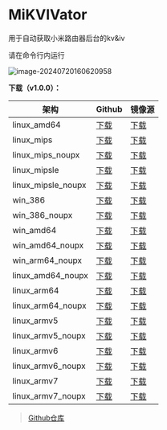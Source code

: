 # MiKVIVator

用于自动获取小米路由器后台的kv&iv

请在命令行内运行

![image-20240720160620958](https://onep.hzchu.top/mount/pic/myself/2024/07/669b6fff6c9e2.png?fmt=webp)

**下载（v1.0.0）：**

| 架构               | Github                                                       | 镜像源                                                       |
| ------------------ | ------------------------------------------------------------ | ------------------------------------------------------------ |
| linux_amd64        | [下载](https://github.com/Mirouterui/MiKVIVator/releases/download/v1.0.0/mikvivator_linux_amd64_1.0.0) | [下载](https://asstes.hzchu.top/mikvivator/mikvivator_linux_amd64_1.0.0) |
| linux_mips         | [下载](https://github.com/Mirouterui/MiKVIVator/releases/download/v1.0.0/mikvivator_linux_mips_1.0.0) | [下载](https://asstes.hzchu.top/mikvivator/mikvivator_linux_mips_1.0.0) |
| linux_mips_noupx   | [下载](https://github.com/Mirouterui/MiKVIVator/releases/download/v1.0.0/mikvivator_linux_mips_noupx_1.0.0) | [下载](https://asstes.hzchu.top/mikvivator/mikvivator_linux_mips_noupx_1.0.0) |
| linux_mipsle       | [下载](https://github.com/Mirouterui/MiKVIVator/releases/download/v1.0.0/mikvivator_linux_mipsle_1.0.0) | [下载](https://asstes.hzchu.top/mikvivator/mikvivator_linux_mipsle_1.0.0) |
| linux_mipsle_noupx | [下载](https://github.com/Mirouterui/MiKVIVator/releases/download/v1.0.0/mikvivator_linux_mipsle_noupx_1.0.0) | [下载](https://asstes.hzchu.top/mikvivator/mikvivator_linux_mipsle_noupx_1.0.0) |
| win_386            | [下载](https://github.com/Mirouterui/MiKVIVator/releases/download/v1.0.0/mikvivator_win_386_1.0.0.exe) | [下载](https://asstes.hzchu.top/mikvivator/mikvivator_win_386_1.0.0.exe) |
| win_386_noupx      | [下载](https://github.com/Mirouterui/MiKVIVator/releases/download/v1.0.0/mikvivator_win_386_noupx_1.0.0.exe) | [下载](https://asstes.hzchu.top/mikvivator/mikvivator_win_386_noupx_1.0.0.exe) |
| win_amd64          | [下载](https://github.com/Mirouterui/MiKVIVator/releases/download/v1.0.0/mikvivator_win_amd64_1.0.0.exe) | [下载](https://asstes.hzchu.top/mikvivator/mikvivator_win_amd64_1.0.0.exe) |
| win_amd64_noupx    | [下载](https://github.com/Mirouterui/MiKVIVator/releases/download/v1.0.0/mikvivator_win_amd64_noupx_1.0.0.exe) | [下载](https://asstes.hzchu.top/mikvivator/mikvivator_win_amd64_noupx_1.0.0.exe) |
| win_arm64_noupx    | [下载](https://github.com/Mirouterui/MiKVIVator/releases/download/v1.0.0/mikvivator_win_arm64_noupx_1.0.0.exe) | [下载](https://asstes.hzchu.top/mikvivator/mikvivator_win_arm64_noupx_1.0.0.exe) |
| linux_amd64_noupx  | [下载](https://github.com/Mirouterui/MiKVIVator/releases/download/v1.0.0/mikvivator_linux_amd64_noupx_1.0.0) | [下载](https://asstes.hzchu.top/mikvivator/mikvivator_linux_amd64_noupx_1.0.0) |
| linux_arm64        | [下载](https://github.com/Mirouterui/MiKVIVator/releases/download/v1.0.0/mikvivator_linux_arm64_1.0.0) | [下载](https://asstes.hzchu.top/mikvivator/mikvivator_linux_arm64_1.0.0) |
| linux_arm64_noupx  | [下载](https://github.com/Mirouterui/MiKVIVator/releases/download/v1.0.0/mikvivator_linux_arm64_noupx_1.0.0) | [下载](https://asstes.hzchu.top/mikvivator/mikvivator_linux_arm64_noupx_1.0.0) |
| linux_armv5        | [下载](https://github.com/Mirouterui/MiKVIVator/releases/download/v1.0.0/mikvivator_linux_armv5_1.0.0) | [下载](https://asstes.hzchu.top/mikvivator/mikvivator_linux_armv5_1.0.0) |
| linux_armv5_noupx  | [下载](https://github.com/Mirouterui/MiKVIVator/releases/download/v1.0.0/mikvivator_linux_armv5_noupx_1.0.0) | [下载](https://asstes.hzchu.top/mikvivator/mikvivator_linux_armv5_noupx_1.0.0) |
| linux_armv6        | [下载](https://github.com/Mirouterui/MiKVIVator/releases/download/v1.0.0/mikvivator_linux_armv6_1.0.0) | [下载](https://asstes.hzchu.top/mikvivator/mikvivator_linux_armv6_1.0.0) |
| linux_armv6_noupx  | [下载](https://github.com/Mirouterui/MiKVIVator/releases/download/v1.0.0/mikvivator_linux_armv6_noupx_1.0.0) | [下载](https://asstes.hzchu.top/mikvivator/mikvivator_linux_armv6_noupx_1.0.0) |
| linux_armv7        | [下载](https://github.com/Mirouterui/MiKVIVator/releases/download/v1.0.0/mikvivator_linux_armv7_1.0.0) | [下载](https://asstes.hzchu.top/mikvivator/mikvivator_linux_armv7_1.0.0) |
| linux_armv7_noupx  | [下载](https://github.com/Mirouterui/MiKVIVator/releases/download/v1.0.0/mikvivator_linux_armv7_noupx_1.0.0) | [下载](https://asstes.hzchu.top/mikvivator/mikvivator_linux_armv7_noupx_1.0.0) |

> [Github仓库](https://github.com/Mirouterui/MiKVIVator/)